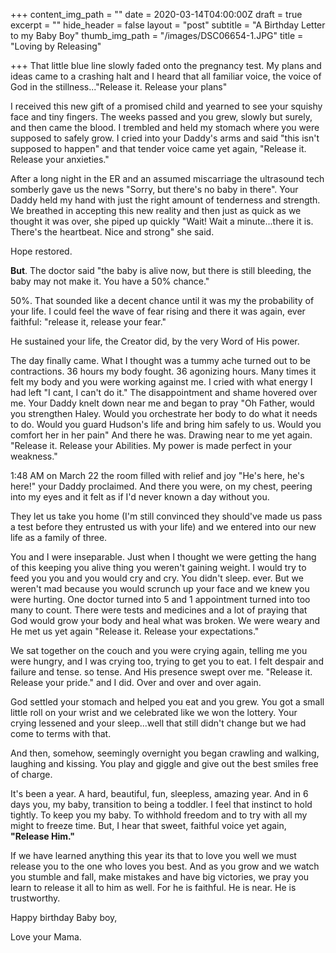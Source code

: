 +++
content_img_path = ""
date = 2020-03-14T04:00:00Z
draft = true
excerpt = ""
hide_header = false
layout = "post"
subtitle = "A Birthday Letter to my Baby Boy"
thumb_img_path = "/images/DSC06654-1.JPG"
title = "Loving by Releasing"

+++
That little blue line slowly faded onto the pregnancy test. My plans and ideas came to a crashing halt and I heard that all familiar voice, the voice of God in the stillness..."Release it. Release your plans"

I received this new gift of a promised child and yearned to see your squishy face and tiny fingers. The weeks passed and you grew, slowly but surely, and then came the blood. I trembled and held my stomach where you were supposed to safely grow. I cried into your Daddy's arms and said "this isn't supposed to happen" and that tender voice came yet again, "Release it. Release your anxieties."

After a long night in the ER and an assumed miscarriage the ultrasound tech somberly gave us the news "Sorry, but there's no baby in there". Your Daddy held my hand with just the right amount of tenderness and strength. We breathed in accepting this new reality and then just as quick as we thought it was over, she piped up quickly "Wait! Wait a minute...there it is. There's the heartbeat. Nice and strong" she said. 

Hope restored. 

**But**. The doctor said "the baby is alive now, but there is still bleeding, the baby may not make it. You have a 50% chance." 

50%. That sounded like a decent chance until it was my the probability of your life. I could feel the wave of fear rising and there it was again, ever faithful: "release it, release your fear." 

He sustained your life, the Creator did, by the very Word of His power. 

The day finally came. What I thought was a tummy ache turned out to be contractions. 36 hours my body fought. 36 agonizing hours. Many times it felt my body and you were working against me. I cried with what energy I had left "I cant, I can't do it." The disappointment and shame hovered over me. Your Daddy knelt down near me and began to pray "Oh Father, would you strengthen Haley. Would you orchestrate her body to do what it needs to do. Would you guard Hudson's life and bring him safely to us. Would you comfort her in her pain" And there he was. Drawing near to me yet again. "Release it. Release your Abilities. My power is made perfect in your weakness."

1:48 AM on March 22 the room filled with relief and joy "He's here, he's here!" your Daddy proclaimed. And there you were, on my chest, peering into my eyes and it felt as if I'd never known a day without you. 

They let us take you home (I'm still convinced they should've made us pass a test before they entrusted us with your life) and we entered into our new life as a family of three. 

You and I were inseparable. Just when I thought we were getting the hang of this keeping you alive thing you weren't gaining weight. I would try to feed you you and you would cry and cry. You didn't sleep. ever. But we weren't mad because you would scrunch up your face and we knew you were hurting. One doctor turned into 5 and 1 appointment turned into too many to count. There were tests and medicines and a lot of praying that God would grow your body and heal what was broken. We were weary and He met us yet again "Release it. Release your expectations."

We sat together on the couch and you were crying again, telling me you were hungry, and I was crying too, trying to get you to eat. I felt despair and failure and tense. so tense. And His presence swept over me. "Release it. Release your pride." and I did. Over and over and over again. 

God settled your stomach and helped you eat and you grew. You got a small little roll on your wrist and we celebrated like we won the lottery. Your crying lessened and your sleep...well that still didn't change but we had come to terms with that. 

And then, somehow, seemingly overnight you began crawling and walking, laughing and kissing. You play and giggle and give out the best smiles free of charge. 

It's been a year. A hard, beautiful, fun, sleepless, amazing year. And in 6 days you, my baby, transition to being a toddler. I feel that instinct to hold tightly. To keep you my baby. To withhold freedom and to try with all my might to freeze time. But, I hear that sweet, faithful voice yet again, **"Release Him."**

If we have learned anything this year its that to love you well we must release you to the one who loves you best. And as you grow and we watch you stumble and fall, make mistakes and have big victories, we pray you learn to release it all to him as well. For he is faithful. He is near. He is trustworthy. 

Happy birthday Baby boy, 

Love your Mama.